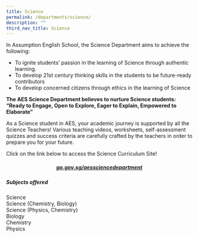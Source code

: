 ```yaml
---
title: Science
permalink: /departments/science/
description: ""
third_nav_title: Science
---
```

In Assumption English School, the Science Department aims to achieve the following:  

*   To ignite students’ passion in the learning of Science through authentic learning.
*   To develop 21st&nbsp;century thinking skills in the students to be future-ready contributors
*   To develop concerned citizens through ethics in the learning of Science

  

**The AES Science Department believes to nurture Science students:** <br>
**“Ready to Engage, Open to Explore, Eager to Explain, Empowered to Elaborate”**

  

As a Science student in AES, your academic journey is supported by all the Science Teachers! Various teaching videos, worksheets, self-assessment quizzes and success criteria are carefully crafted by the teachers in order to prepare you for your future.

Click on the link below to access the Science Curriculum Site!

<h5 style="text-align:center;"><a href="http://go.gov.sg/aessciencedepartment">go.gov.sg/aessciencedepartment</a></h5>


##### **Subjects offered**
Science<br>
Science (Chemistry, Biology)<br>
Science (Physics, Chemistry)<br>
Biology<br>
Chemistry<br>
Physics





